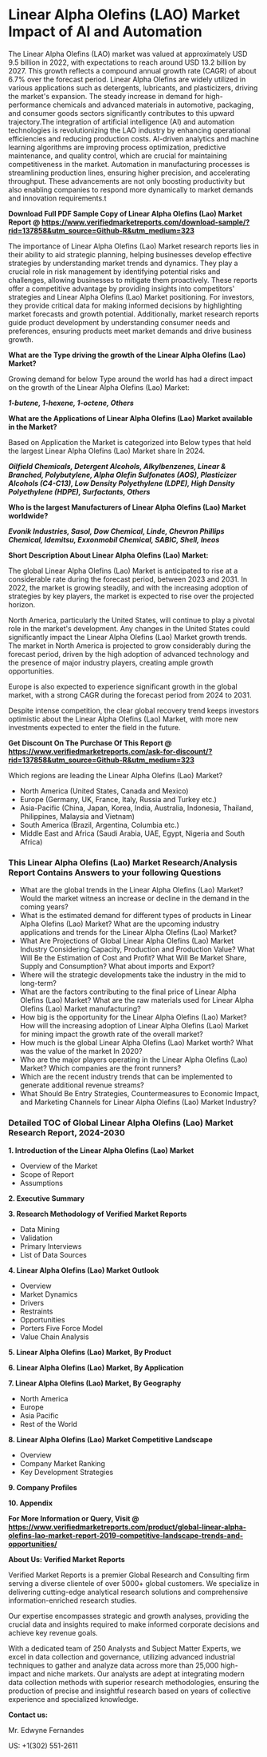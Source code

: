 <meta name="title" content="Global Linear Alpha Olefins (LAO) Market Impact of AI and Automation"><meta name="description" content="The Linear Alpha Olefins (LAO) market was valued at approximately USD 9.5 billion in 2022, with expectations to reach around USD 13.2 billion by 2027. This growth reflect"><meta name="title" content="Linear Alpha Olefins (LAO) Market Size, Share, Scope, Trends, Growth, Opportunities, Analysis, Forecast"><h1>Linear Alpha Olefins (LAO) Market Impact of AI and Automation</h1>The Linear Alpha Olefins (LAO) market was valued at approximately USD 9.5 billion in 2022, with expectations to reach around USD 13.2 billion by 2027. This growth reflects a compound annual growth rate (CAGR) of about 6.7% over the forecast period. Linear Alpha Olefins are widely utilized in various applications such as detergents, lubricants, and plasticizers, driving the market's expansion. The steady increase in demand for high-performance chemicals and advanced materials in automotive, packaging, and consumer goods sectors significantly contributes to this upward trajectory.The integration of artificial intelligence (AI) and automation technologies is revolutionizing the LAO industry by enhancing operational efficiencies and reducing production costs. AI-driven analytics and machine learning algorithms are improving process optimization, predictive maintenance, and quality control, which are crucial for maintaining competitiveness in the market. Automation in manufacturing processes is streamlining production lines, ensuring higher precision, and accelerating throughput. These advancements are not only boosting productivity but also enabling companies to respond more dynamically to market demands and innovation requirements.t</p><p id="" class=""><strong>Download Full PDF Sample Copy of Linear Alpha Olefins (Lao) Market Report @ <a href="https://www.verifiedmarketreports.com/download-sample/?rid=137858&utm_source=Github-R&utm_medium=323" target="_blank">https://www.verifiedmarketreports.com/download-sample/?rid=137858&utm_source=Github-R&utm_medium=323</a></strong></p><p>The importance of&nbsp;Linear Alpha Olefins (Lao) Market research reports lies in their ability to aid strategic planning, helping businesses develop effective strategies by understanding market trends and dynamics. They play a crucial role in risk management by identifying potential risks and challenges, allowing businesses to mitigate them proactively. These reports offer a competitive advantage by providing insights into competitors' strategies and Linear Alpha Olefins (Lao) Market positioning. For investors, they provide critical data for making informed decisions by highlighting market forecasts and growth potential. Additionally, market research reports guide product development by understanding consumer needs and preferences, ensuring products meet market demands and drive business growth.</p><p><strong>What are the&nbsp;Type driving the growth of the Linear Alpha Olefins (Lao) Market?</strong></p><p id="" class="">Growing demand for below Type around the world has had a direct impact on the growth of the Linear Alpha Olefins (Lao) Market:</p><em><strong>1-butene, 1-hexene, 1-octene, Others</strong></em></p><strong>What are the&nbsp;Applications&nbsp;of Linear Alpha Olefins (Lao) Market available in the Market?</strong></p><p id="" class="">Based on Application the Market is categorized into Below types that held the largest Linear Alpha Olefins (Lao) Market share In 2024.</p><em><strong>Oilfield Chemicals, Detergent Alcohols, Alkylbenzenes, Linear & Branched, Polybutylene, Alpha Olefin Sulfonates (AOS), Plasticizer Alcohols (C4-C13), Low Density Polyethylene (LDPE), High Density Polyethylene (HDPE), Surfactants, Others</strong></em></p><strong>Who is the largest Manufacturers of Linear Alpha Olefins (Lao) Market worldwide?</strong></p><p><em><strong>Evonik Industries, Sasol, Dow Chemical, Linde, Chevron Phillips Chemical, Idemitsu, Exxonmobil Chemical, SABIC, Shell, Ineos</strong></em></p><p id="" class=""><strong>Short Description About Linear Alpha Olefins (Lao) Market:</strong></p><p>The global Linear Alpha Olefins (Lao) Market is anticipated to rise at a considerable rate during the forecast period, between 2023 and 2031. In 2022, the market is growing steadily, and with the increasing adoption of strategies by key players, the market is expected to rise over the projected horizon.</p><p>North America, particularly the United States, will continue to play a pivotal role in the market's development. Any changes in the United States could significantly impact the Linear Alpha Olefins (Lao) Market growth trends. The market in North America is projected to grow considerably during the forecast period, driven by the high adoption of advanced technology and the presence of major industry players, creating ample growth opportunities.</p><p>Europe is also expected to experience significant growth in the global market, with a strong CAGR during the forecast period from 2024 to 2031.</p><p>Despite intense competition, the clear global recovery trend keeps investors optimistic about the Linear Alpha Olefins (Lao) Market, with more new investments expected to enter the field in the future.</p><p id="" class=""><strong>Get Discount On The Purchase Of This Report @ <a href="https://www.verifiedmarketreports.com/ask-for-discount/?rid=137858&utm_source=Github-R&utm_medium=323" target="_blank">https://www.verifiedmarketreports.com/ask-for-discount/?rid=137858&utm_source=Github-R&utm_medium=323</a></strong></p>Which regions are leading the Linear Alpha Olefins (Lao) Market?</p><ul><li>North America (United States, Canada and Mexico)</li><li>Europe (Germany, UK, France, Italy, Russia and Turkey etc.)</li><li>Asia-Pacific (China, Japan, Korea, India, Australia, Indonesia, Thailand, Philippines, Malaysia and Vietnam)</li><li>South America (Brazil, Argentina, Columbia etc.)</li><li>Middle East and Africa (Saudi Arabia, UAE, Egypt, Nigeria and South Africa)</li></ul><h3 id="" class="">This Linear Alpha Olefins (Lao) Market Research/Analysis Report Contains Answers to your following Questions</h3><ul><li>What are the global trends in the Linear Alpha Olefins (Lao) Market? Would the market witness an increase or decline in the demand in the coming years?</li><li>What is the estimated demand for different types of products in Linear Alpha Olefins (Lao) Market? What are the upcoming industry applications and trends for the Linear Alpha Olefins (Lao) Market?</li><li>What Are Projections of Global Linear Alpha Olefins (Lao) Market Industry Considering Capacity, Production and Production Value? What Will Be the Estimation of Cost and Profit? What Will Be Market Share, Supply and Consumption? What about imports and Export?</li><li>Where will the strategic developments take the industry in the mid to long-term?</li><li>What are the factors contributing to the final price of Linear Alpha Olefins (Lao) Market? What are the raw materials used for Linear Alpha Olefins (Lao) Market manufacturing?</li><li>How big is the opportunity for the Linear Alpha Olefins (Lao) Market? How will the increasing adoption of Linear Alpha Olefins (Lao) Market for mining impact the growth rate of the overall market?</li><li>How much is the global Linear Alpha Olefins (Lao) Market worth? What was the value of the market In 2020?</li><li>Who are the major players operating in the Linear Alpha Olefins (Lao) Market? Which companies are the front runners?</li><li>Which are the recent industry trends that can be implemented to generate additional revenue streams?</li><li>What Should Be Entry Strategies, Countermeasures to Economic Impact, and Marketing Channels for Linear Alpha Olefins (Lao) Market Industry?</li></ul><h3 id="" class="">Detailed TOC of Global Linear Alpha Olefins (Lao) Market Research Report, 2024-2030</h3><p id="" class=""><strong>1. Introduction of the Linear Alpha Olefins (Lao) Market</strong></p><ul><li>Overview of the Market</li><li>Scope of Report</li><li>Assumptions</li></ul><p id="" class=""><strong>2. Executive Summary</strong></p><p id="" class=""><strong>3. Research Methodology of Verified Market Reports</strong></p><ul><li>Data Mining</li><li>Validation</li><li>Primary Interviews</li><li>List of Data Sources</li></ul><p id="" class=""><strong>4. Linear Alpha Olefins (Lao) Market Outlook</strong></p><ul><li>Overview</li><li>Market Dynamics</li><li>Drivers</li><li>Restraints</li><li>Opportunities</li><li>Porters Five Force Model</li><li>Value Chain Analysis</li></ul><p id="" class=""><strong>5. Linear Alpha Olefins (Lao) Market, By Product</strong></p><p id="" class=""><strong>6. Linear Alpha Olefins (Lao) Market, By Application</strong></p><p id="" class=""><strong>7. Linear Alpha Olefins (Lao) Market, By Geography</strong></p><ul><li>North America</li><li>Europe</li><li>Asia Pacific</li><li>Rest of the World</li></ul><p id="" class=""><strong>8. Linear Alpha Olefins (Lao) Market Competitive Landscape</strong></p><ul><li>Overview</li><li>Company Market Ranking</li><li>Key Development Strategies</li></ul><p id="" class=""><strong>9. Company Profiles</strong></p><p id="" class=""><strong>10. Appendix</strong></p><p id="" class=""><strong>For More Information or Query, Visit @ <a href="https://www.verifiedmarketreports.com/product/global-linear-alpha-olefins-lao-market-report-2019-competitive-landscape-trends-and-opportunities/" target="_blank">https://www.verifiedmarketreports.com/product/global-linear-alpha-olefins-lao-market-report-2019-competitive-landscape-trends-and-opportunities/</a></strong></p><p id="" class=""><strong>About Us: Verified Market Reports</strong></p><p id="" class="">Verified Market Reports is a premier Global Research and Consulting firm serving a diverse clientele of over 5000+ global customers. We specialize in delivering cutting-edge analytical research solutions and comprehensive information-enriched research studies.</p><p id="" class="">Our expertise encompasses strategic and growth analyses, providing the crucial data and insights required to make informed corporate decisions and achieve key revenue goals.</p><p id="" class="">With a dedicated team of 250 Analysts and Subject Matter Experts, we excel in data collection and governance, utilizing advanced industrial techniques to gather and analyze data across more than 25,000 high-impact and niche markets. Our analysts are adept at integrating modern data collection methods with superior research methodologies, ensuring the production of precise and insightful research based on years of collective experience and specialized knowledge.</p><p id="" class=""><strong>Contact us:</strong></p><p id="" class="">Mr. Edwyne Fernandes</p><p id="" class="">US: +1(302) 551-2611</p>